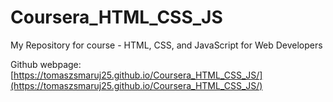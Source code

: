 # Coursera_HTML_CSS_JS
My Repository for course - HTML, CSS, and JavaScript for Web Developers  

Github webpage: [https://tomaszsmaruj25.github.io/Coursera_HTML_CSS_JS/](https://tomaszsmaruj25.github.io/Coursera_HTML_CSS_JS/)
